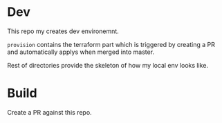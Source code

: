 # Dev
This repo my creates dev environemnt.

`provision` contains the terraform part which is triggered by creating a PR and automatically applys when merged into master.

Rest of directories provide the skeleton of how my local env looks like.

# Build
Create a PR against this repo.

